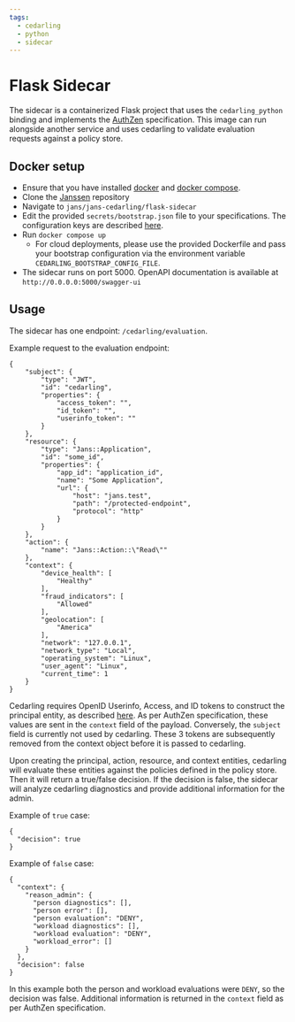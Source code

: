 ```yaml
---
tags:
  - cedarling
  - python
  - sidecar
---
```


# Flask Sidecar

The sidecar is a containerized Flask project that uses the `cedarling_python` binding and implements the [AuthZen](https://openid.github.io/authzen/) specification. This image can run alongside another service and uses cedarling to validate evaluation requests against a policy store. 

## Docker setup

- Ensure that you have installed [docker](https://docs.docker.com/engine/install/) and [docker compose](https://docs.docker.com/compose/install/). 
- Clone the [Janssen](https://github.com/JanssenProject/jans) repository
- Navigate to `jans/jans-cedarling/flask-sidecar`
- Edit the provided `secrets/bootstrap.json` file to your specifications. The configuration keys are described [here](https://github.com/JanssenProject/jans/blob/main/jans-cedarling/bindings/cedarling_python/cedarling_python.pyi#L10). 
- Run `docker compose up`
  - For cloud deployments, please use the provided Dockerfile and pass your bootstrap configuration via the environment variable `CEDARLING_BOOTSTRAP_CONFIG_FILE`.
- The sidecar runs on port 5000. OpenAPI documentation is available at `http://0.0.0.0:5000/swagger-ui`

## Usage

The sidecar has one endpoint: `/cedarling/evaluation`.

Example request to the evaluation endpoint:

```
{
	"subject": {
		"type": "JWT",
		"id": "cedarling",
		"properties": {
			"access_token": "",
			"id_token": "",
			"userinfo_token": ""
		}
	},
	"resource": {
		"type": "Jans::Application",
		"id": "some_id",
		"properties": {
			"app_id": "application_id",
			"name": "Some Application",
			"url": {
				"host": "jans.test",
				"path": "/protected-endpoint",
				"protocol": "http"
			}
		}
	},
	"action": {
		"name": "Jans::Action::\"Read\""
	},
	"context": {
		"device_health": [
			"Healthy"
		],
		"fraud_indicators": [
			"Allowed"
		],
		"geolocation": [
			"America"
		],
		"network": "127.0.0.1",
		"network_type": "Local",
		"operating_system": "Linux",
		"user_agent": "Linux",
		"current_time": 1
	}
}
```

Cedarling requires OpenID Userinfo, Access, and ID tokens to construct the principal entity, as described [here](../cedarling-authz.md). As per AuthZen specification, these values are sent in the `context` field of the payload. Conversely, the `subject` field is currently not used by cedarling. These 3 tokens are subsequently removed from the context object before it is passed to cedarling.

Upon creating the principal, action, resource, and context entities, cedarling will evaluate these entities against the policies defined in the policy store. Then it will return a true/false decision. If the decision is false, the sidecar will analyze cedarling diagnostics and provide additional information for the admin.

Example of `true` case:

```
{
  "decision": true
}
```

Example of `false` case:

```
{
  "context": {
    "reason_admin": {
      "person diagnostics": [],
      "person error": [],
      "person evaluation": "DENY",
      "workload diagnostics": [],
      "workload evaluation": "DENY",
      "workload_error": []
    }
  },
  "decision": false
}
```

In this example both the person and workload evaluations were `DENY`, so the decision was false. Additional information is returned in the `context` field as per AuthZen specification.
